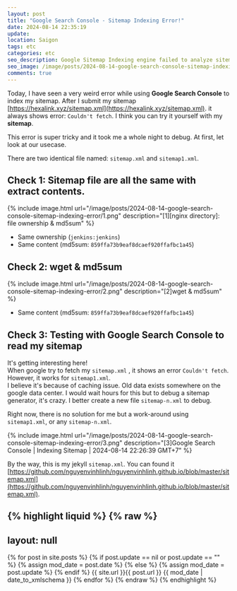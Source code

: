 ```yaml
---
layout: post
title: "Google Search Console - Sitemap Indexing Error!"
date: 2024-08-14 22:35:19
update:
location: Saigon
tags: etc
categories: etc
seo_description: Google Sitemap Indexing engine failed to analyze sitemap.xml
seo_image: /image/posts/2024-08-14-google-search-console-sitemap-indexing-error/seo.png
comments: true
---
```


Today, I have seen a very weird error while using **Google Search Console** to index my sitemap. After I submit my sitemap [https://hexalink.xyz/sitemap.xml](https://hexalink.xyz/sitemap.xml).
it always shows error: `Couldn't fetch`. I think you can try it yourself with my **sitemap**.

This error is super tricky and it took me a whole night to debug. At first, let look at our usecase.

There are two identical file named: `sitemap.xml` and `sitemap1.xml`.

## Check 1: Sitemap file are all the same with extract contents.

{% include image.html url="/image/posts/2024-08-14-google-search-console-sitemap-indexing-error/1.png" description="[1][nginx directory]: file ownership & md5sum" %}

- Same ownership (`jenkins:jenkins`)
- Same content (md5sum: `859ffa73b9eaf8dcaef920ffafbc1a45`)

## Check 2: wget & md5sum
{% include image.html url="/image/posts/2024-08-14-google-search-console-sitemap-indexing-error/2.png" description="[2]wget & md5sum" %}
- Same content (md5sum: `859ffa73b9eaf8dcaef920ffafbc1a45`)


## Check 3: Testing with **Google Search Console** to read my sitemap
It's getting interesting here! <br>
When google try to fetch my `sitemap.xml` , it shows an error `Couldn't fetch`. However, it works for `sitemap1.xml`.<br>
I believe it's because of caching issue. Old data exists somewhere on the google data center. I would wait hours for this but to debug a sitemap generator, it's crazy. I better create a new file `sitemap-n.xml` to debug.


Right now, there is no solution for me but a work-around using `sitemap1.xml`, or any `sitemap-n.xml`.

{% include image.html url="/image/posts/2024-08-14-google-search-console-sitemap-indexing-error/3.png" description="[3]Google Search Console | Indexing Sitemap | 2024-08-14 22:26:39 GMT+7" %}

By the way, this is my jekyll `sitemap.xml`. You can found it [https://github.com/nguyenvinhlinh/nguyenvinhlinh.github.io/blob/master/sitemap.xml](https://github.com/nguyenvinhlinh/nguyenvinhlinh.github.io/blob/master/sitemap.xml).

{% highlight liquid %}
{% raw %}
---
layout: null
---
<?xml version="1.0" encoding="UTF-8"?>
<urlset
    xmlns="http://www.sitemaps.org/schemas/sitemap/0.9"
    xmlns:xsi="http://www.w3.org/2001/XMLSchema-instance"
    xsi:schemaLocation="http://www.sitemaps.org/schemas/sitemap/0.9 http://www.sitemaps.org/schemas/sitemap/0.9/sitemap.xsd">
{% for post in site.posts %}
{%   if post.update == nil or post.update == ""  %}
{%     assign mod_date = post.date %}
{%   else %}
{%     assign mod_date = post.update %}
{%   endif %}
<url>
  <loc>{{ site.url }}{{ post.url }}</loc>
  <lastmod>{{ mod_date | date_to_xmlschema }}</lastmod>
</url>
{% endfor %}
</urlset>
{% endraw %}
{% endhighlight %}
